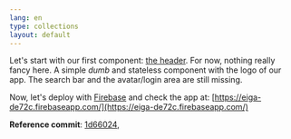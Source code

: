 ```yaml
---
lang: en
type: collections
layout: default
---
```


Let's start with our first component: [the header](https://github.com/Macxim/eiga/commit/1d66024f312618c8077e23f6c147d072f0e477fd#diff-ff918d7f5a60607376b021ad2f84bc53). For now, nothing really fancy here. A simple *dumb* and stateless component with the logo of our app. The search bar and the avatar/login area are still missing.

Now, let's deploy with [Firebase](https://github.com/facebookincubator/create-react-app/blob/master/packages/react-scripts/template/README.md#firebase) and check the app at: [https://eiga-de72c.firebaseapp.com/](https://eiga-de72c.firebaseapp.com/)

**Reference commit**: [1d66024](https://github.com/Macxim/eiga/commit/1d66024f312618c8077e23f6c147d072f0e477fd), 

